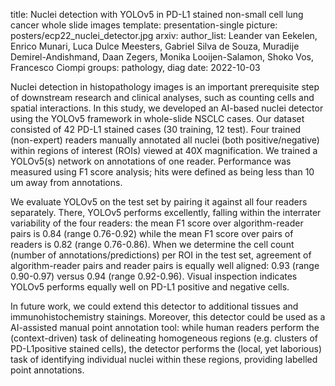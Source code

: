 title: Nuclei detection with YOLOv5 in PD-L1 stained non-small cell lung cancer whole slide images
template: presentation-single
picture: posters/ecp22_nuclei_detector.jpg
arxiv:
author_list: Leander van Eekelen, Enrico Munari, Luca Dulce Meesters, Gabriel Silva de Souza, Muradije Demirel-Andishmand, Daan Zegers, Monika Looijen-Salamon, Shoko Vos, Francesco Ciompi
groups: pathology, diag
date: 2022-10-03

Nuclei detection in histopathology images is an important prerequisite step of downstream research 
and clinical analyses, such as counting cells and spatial interactions. In this study, we developed an
AI-based nuclei detector using the YOLOv5 framework in whole-slide NSCLC cases. Our dataset consisted of 42 PD-L1 stained cases (30 training, 12 test). Four trained (non-expert)
readers manually annotated all nuclei (both positive/negative) within regions of interest (ROIs) viewed
at 40X magnification. We trained a YOLOv5(s) network on annotations of one reader. Performance
was measured using F1 score analysis; hits were defined as being less than 10 um away from
annotations.

We evaluate YOLOv5 on the test set by pairing it against all four readers separately. There, YOLOv5
performs excellently, falling within the interrater variability of the four readers: the mean F1 score over
algorithm-reader pairs is 0.84 (range 0.76-0.92) while the mean F1 score over pairs of readers is 0.82
(range 0.76-0.86). When we determine the cell count (number of annotations/predictions) per ROI in
the test set, agreement of algorithm-reader pairs and reader pairs is equally well aligned: 0.93 (range
0.90-0.97) versus 0.94 (range 0.92-0.96). Visual inspection indicates YOLOv5 performs equally well on
PD-L1 positive and negative cells.

In future work, we could extend this detector to additional tissues and immunohistochemistry stainings.
Moreover, this detector could be used as a AI-assisted manual point annotation tool: while human
readers perform the (context-driven) task of delineating homogeneous regions (e.g. clusters of PD-L1positive stained cells), the detector performs the (local, yet laborious) task of identifying individual nuclei
within these regions, providing labelled point annotations.
